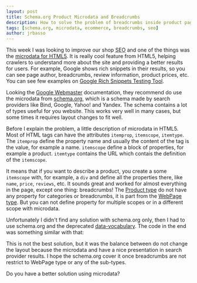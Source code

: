 ```yaml
---
layout: post
title: Schema.org Product Microdata and Breadcrumbs
description: How to solve the problem of breadcrumbs inside product page
tags: [schema.org, microdata, ecommerce, breadcrumbs, seo]
author: jrbasso
---
```


This week I was looking to improve our shop <abbr title="Search Engine Optimization">SEO</abbr> and
one of the things was the [microdata for HTML5](http://www.w3.org/TR/2011/WD-microdata-20110525/).
It is really cool feature from HTML5, helping crawlers to understand more about the site and providing
a better results for users. For example, Google shows rich snippets in their results, so you can see
page author, breadcrumbs, review information, product prices, etc. You can see few examples on
[Google Rich Snippets Testing Tool](http://www.google.com/webmasters/tools/richsnippets).

Looking the [Google Webmaster](http://support.google.com/webmasters/bin/answer.py?hl=en&answer=1211158)
documentation, they recommend do use the microdata from [schema.org](http://schema.org), which is a
schema made by search providers like Bind, Google, Yahoo! and Yandex. The schema contains a lot of types
useful for you website. This works very well in many cases, but some times it requires layout changes to
fit well.

Before I explain the problem, a little description of microdata in HTML5. Most of HTML tags can have the
attributes `itemprop`, `itemscope`, `itemtype`. The `itemprop` define the property name and usually the
content of the tag is the value, for example a name. `itemscope` define a block of properties, for example
a product. `itemtype` contains the URL which contais the definition of the `itemscope`.

It means that if you want to describe a product, you create a some `itemscope` with, for example, a `div`
and define all the properties there, like `name`, `price`, `reviews`, etc. It sounds great and worked for
almost everything in the page, except one thing: breadcrumbs! The [Product type](http://schema.org/Product)
do not have any property for categories or breadcrumbs, it is part from the
[WebPage type](http://schema.org/WebPage). But you can not define property for multiple scopes or in a
different scope with microdata.

Unfortunately I didn't find any solution with schema.org only, then I had to use schema.org and the
deprecated [data-vocabulary](http://www.data-vocabulary.org/). The code in the end was something similar
with that:

<script type="text/javascript" src="https://gist.github.com/4287cc6dbfefafac8bb2.js"> </script>

This is not the best solution, but it was the balance between do not change the layout because the
microdata and have a nice presentation in search provider results. I hope the schema.org cover it once
breadcrumbs are not restrict to WebPage type or any of the sub-types.

Do you have a better solution using microdata?